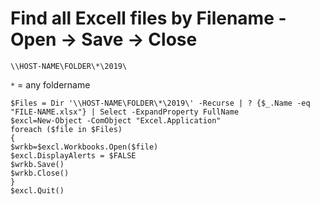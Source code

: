 # Find all Excell files by Filename - Open -> Save -> Close

`
\\HOST-NAME\FOLDER\*\2019\
`
>
```*``` = any foldername

```
$Files = Dir '\\HOST-NAME\FOLDER\*\2019\' -Recurse | ? {$_.Name -eq "FILE-NAME.xlsx"} | Select -ExpandProperty FullName
$excl=New-Object -ComObject "Excel.Application"
foreach ($file in $Files)
{
$wrkb=$excl.Workbooks.Open($file)
$excl.DisplayAlerts = $FALSE
$wrkb.Save()
$wrkb.Close()
}
$excl.Quit()
```
